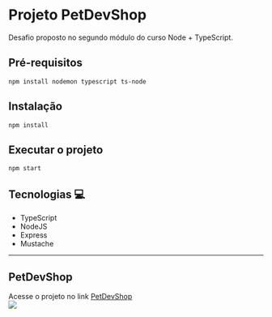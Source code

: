 # Projeto PetDevShop  

Desafio proposto no segundo módulo do curso Node + TypeScript.

## Pré-requisitos  
`npm install nodemon typescript ts-node`

## Instalação  
`npm install`

## Executar o projeto  
`npm start`   

## Tecnologias 💻  

* TypeScript
* NodeJS  
* Express 
* Mustache   

<hr/>

## PetDevShop  
Acesse o projeto no link <a href="https://petdevshop.herokuapp.com">PetDevShop</a>
<br/>
<img src="./public/video/PetDevShop.gif">




